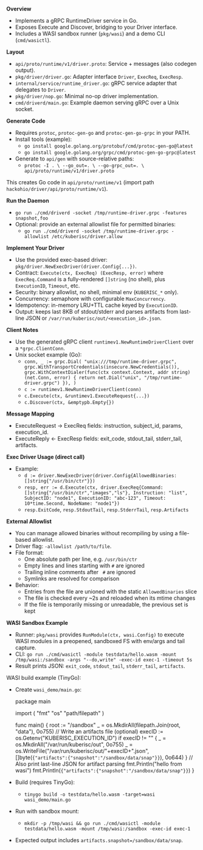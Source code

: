 **Overview**
- Implements a gRPC RuntimeDriver service in Go.
- Exposes Execute and Discover, bridging to your Driver interface.
- Includes a WASI sandbox runner (`pkg/wasi`) and a demo CLI (`cmd/wasictl`).

**Layout**
- `api/proto/runtime/v1/driver.proto`: Service + messages (also codegen output).
- `pkg/driver/driver.go`: Adapter interface `Driver`, `ExecReq`, `ExecResp`.
- `internal/service/runtime_driver.go`: gRPC service adapter that delegates to `Driver`.
- `pkg/driver/nop.go`: Minimal no-op driver implementation.
- `cmd/driverd/main.go`: Example daemon serving gRPC over a Unix socket.

**Generate Code**
- Requires `protoc`, `protoc-gen-go` and `protoc-gen-go-grpc` in your PATH.
- Install tools (example):
  - `go install google.golang.org/protobuf/cmd/protoc-gen-go@latest`
  - `go install google.golang.org/grpc/cmd/protoc-gen-go-grpc@latest`
- Generate to `api/gen` with source-relative paths:
  - `protoc -I . \
      --go_out=. \
      --go-grpc_out=. \
      api/proto/runtime/v1/driver.proto`

This creates Go code in `api/proto/runtime/v1` (import path `hackohio/driver/api/proto/runtime/v1`).

**Run the Daemon**
- `go run ./cmd/driverd -socket /tmp/runtime-driver.grpc -features snapshot,foo`
- Optional: provide an external allowlist file for permitted binaries:
  - `go run ./cmd/driverd -socket /tmp/runtime-driver.grpc -allowlist /etc/kuberisc/driver.allow`

**Implement Your Driver**
- Use the provided exec-based driver: `pkg/driver.NewExecDriver(driver.Config{...})`.
- Contract: `Execute(ctx, ExecReq) (ExecResp, error)` where `ExecReq.Command` is a fully-rendered `[]string` (no shell), plus `ExecutionID`, `Timeout`, etc.
- Security: binary allowlist, no shell, minimal env (`KUBERISC_*` only).
- Concurrency: semaphore with configurable `MaxConcurrency`.
- Idempotency: in-memory LRU+TTL cache keyed by `ExecutionID`.
- Output: keeps last 8KB of stdout/stderr and parses artifacts from last-line JSON or `/var/run/kuberisc/out/<execution_id>.json`.

**Client Notes**
- Use the generated gRPC client `runtimev1.NewRuntimeDriverClient` over a `*grpc.ClientConn`.
- Unix socket example (Go):
  - `conn, _ := grpc.Dial(
        "unix:///tmp/runtime-driver.grpc",
        grpc.WithTransportCredentials(insecure.NewCredentials()),
        grpc.WithContextDialer(func(ctx context.Context, addr string) (net.Conn, error) {
            return net.Dial("unix", "/tmp/runtime-driver.grpc")
        }),
      )`
  - `c := runtimev1.NewRuntimeDriverClient(conn)`
  - `c.Execute(ctx, &runtimev1.ExecuteRequest{...})`
  - `c.Discover(ctx, &emptypb.Empty{})`

**Message Mapping**
- ExecuteRequest → ExecReq fields: instruction, subject_id, params, execution_id.
- ExecuteReply ← ExecResp fields: exit_code, stdout_tail, stderr_tail, artifacts.

**Exec Driver Usage (direct call)**
- Example:
  - `d := driver.NewExecDriver(driver.Config{AllowedBinaries: []string{"/usr/bin/ctr"}})`
  - `resp, err := d.Execute(ctx, driver.ExecReq{Command: []string{"/usr/bin/ctr","images","ls"}, Instruction: "list", SubjectID: "node1", ExecutionID: "abc-123", Timeout: 10*time.Second, NodeName: "node1"})`
  - `resp.ExitCode`, `resp.StdoutTail`, `resp.StderrTail`, `resp.Artifacts`

**External Allowlist**
- You can manage allowed binaries without recompiling by using a file-based allowlist.
- Driver flag: `-allowlist /path/to/file`.
- File format:
  - One absolute path per line, e.g. `/usr/bin/ctr`
  - Empty lines and lines starting with `#` are ignored
  - Trailing inline comments after ` #` are ignored
  - Symlinks are resolved for comparison
- Behavior:
  - Entries from the file are unioned with the static `AllowedBinaries` slice
  - The file is checked every ~2s and reloaded when its mtime changes
  - If the file is temporarily missing or unreadable, the previous set is kept

**WASI Sandbox Example**
- Runner: `pkg/wasi` provides `RunModule(ctx, wasi.Config)` to execute WASI modules in a preopened, sandboxed FS with env/args and tail capture.
- CLI: `go run ./cmd/wasictl -module testdata/hello.wasm -mount /tmp/wasi:/sandbox -args "--do,write" -exec-id exec-1 -timeout 5s`
- Result prints JSON: `exit_code`, `stdout_tail`, `stderr_tail`, `artifacts`.

WASI build example (TinyGo):
- Create `wasi_demo/main.go`:
  
  package main
  
  import (
      "fmt"
      "os"
      "path/filepath"
  )
  
  func main() {
      root := "/sandbox"
      _ = os.MkdirAll(filepath.Join(root, "data"), 0o755)
      // Write an artifacts file (optional)
      execID := os.Getenv("KUBERISC_EXECUTION_ID")
      if execID != "" {
        _ = os.MkdirAll("/var/run/kuberisc/out", 0o755)
        _ = os.WriteFile("/var/run/kuberisc/out/"+execID+".json", []byte(`{"artifacts":{"snapshot":"/sandbox/data/snap"}}`), 0o644)
      }
      // Also print last-line JSON for artifact parsing
      fmt.Println("hello from wasi")
      fmt.Println(`{"artifacts":{"snapshot":"/sandbox/data/snap"}}`)
  }

- Build (requires TinyGo):
  - `tinygo build -o testdata/hello.wasm -target=wasi wasi_demo/main.go`
- Run with sandbox mount:
  - `mkdir -p /tmp/wasi && go run ./cmd/wasictl -module testdata/hello.wasm -mount /tmp/wasi:/sandbox -exec-id exec-1`
- Expected output includes `artifacts.snapshot=/sandbox/data/snap`.
